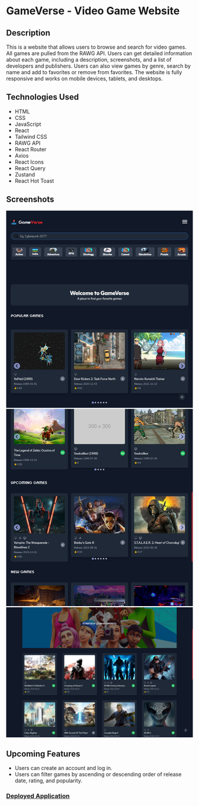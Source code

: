 # GameVerse - Video Game Website

## Description

This is a website that allows users to browse and search for video games. All games are pulled from the RAWG API. Users can get detailed information about each game, including a description, screenshots, and a list of developers and publishers. Users can also view games by genre, search by name and add to favorites or remove from favorites. The website is fully responsive and works on mobile devices, tablets, and desktops.

## Technologies Used

- HTML
- CSS
- JavaScript
- React
- Tailwind CSS
- RAWG API
- React Router
- Axios
- React Icons
- React Query
- Zustand
- React Hot Toast

## Screenshots

![Home Page](./src/assets/images/homepage.png)
![Game](./src/assets/images/games.png)
![Genre](./src/assets/images/genre-page.png)

## Upcoming Features

- Users can create an account and log in.
- Users can filter games by ascending or descending order of release date, rating, and popularity.

### [Deployed Application](https://gameverse-zeta.vercel.app/)
